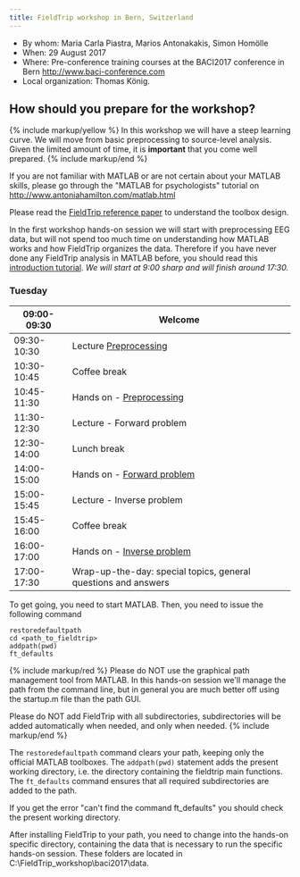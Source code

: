 ```yaml
---
title: FieldTrip workshop in Bern, Switzerland
---
```


- By whom: Maria Carla Piastra, Marios Antonakakis, Simon Homölle
- When: 29 August 2017
- Where: Pre-conference training courses at the BACI2017 conference in Bern <http://www.baci-conference.com>
- Local organization: Thomas König.

## How should you prepare for the workshop?

{% include markup/yellow %}
In this workshop we will have a steep learning curve. We will move from basic preprocessing to source-level analysis. Given the limited amount of time, it is **important** that you come well prepared.
{% include markup/end %}

If you are not familiar with MATLAB or are not certain about your MATLAB skills, please go through the "MATLAB for psychologists" tutorial on <http://www.antoniahamilton.com/matlab.html>

Please read the [FieldTrip reference paper](http://www.hindawi.com/journals/cin/2011/156869/) to understand the toolbox design.

In the first workshop hands-on session we will start with preprocessing EEG data, but will not spend too much time on understanding how MATLAB works and how FieldTrip organizes the data. Therefore if you have never done any FieldTrip analysis in MATLAB before, you should read this [introduction tutorial](/tutorial/intro/introduction).
_We will start at 9:00 sharp and will finish around 17:30._

### Tuesday

| 09:00-09:30 | Welcome                                                                                                                           |
| ----------- | --------------------------------------------------------------------------------------------------------------------------------- |
| 09:30-10:30 | Lecture [Preprocessing](https:/download.fieldtriptoolbox.org/workshop/baci2017/antonakakis_preprocessing_29_08_2017.pptx)         |
| 10:30-10:45 | Coffee break                                                                                                                      |
| 10:45-11:30 | Hands on - [Preprocessing](/workshop/baci2017/preprocessing)                                                                      |
| 11:30-12:30 | Lecture - Forward problem                                                                                                         |
| 12:30-14:00 | Lunch break                                                                                                                       |
| 14:00-15:00 | Hands on - [Forward problem](/workshop/baci2017/forwardproblem)                                                                   |
| 15:00-15:45 | Lecture - Inverse problem                                                                                                         |
| 15:45-16:00 | Coffee break                                                                                                                      |
| 16:00-17:00 | Hands on - [Inverse problem](/workshop/baci2017/inverseproblem)                                                                   |
| 17:00-17:30 | Wrap-up-the-day: special topics, general questions and answers                                                                    |

To get going, you need to start MATLAB. Then, you need to issue the following command

    restoredefaultpath
    cd <path_to_fieldtrip>
    addpath(pwd)
    ft_defaults

{% include markup/red %}
Please do NOT use the graphical path management tool from MATLAB. In this hands-on session we'll manage the path from the command line, but in general you are much better off using the startup.m file than the path GUI.

Please do NOT add FieldTrip with all subdirectories, subdirectories will be added automatically when needed, and only when needed.
{% include markup/end %}

The `restoredefaultpath` command clears your path, keeping only the official MATLAB toolboxes. The `addpath(pwd)` statement adds the present working directory, i.e. the directory containing the fieldtrip main functions. The `ft_defaults` command ensures that all required subdirectories are added to the path.

If you get the error "can't find the command ft_defaults" you should check the present working directory.

After installing FieldTrip to your path, you need to change into the hands-on specific directory, containing the data that is necessary to run the specific hands-on session. These folders are located in C:\\FieldTrip_workshop\\baci2017\\data.
